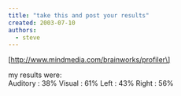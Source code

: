 ```yaml
---
title: "take this and post your results"
created: 2003-07-10
authors: 
  - steve
---
```


\[http://www.mindmedia.com/brainworks/profiler\]  
  
my results were:  
Auditory : 38% Visual : 61% Left : 43% Right : 56%
